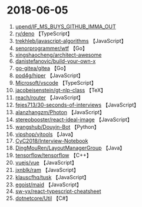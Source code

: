 # 2018-06-05

1. [upend/IF_MS_BUYS_GITHUB_IMMA_OUT](https://github.com/upend/IF_MS_BUYS_GITHUB_IMMA_OUT) 
2. [ry/deno](https://github.com/ry/deno) 【TypeScript】
3. [trekhleb/javascript-algorithms](https://github.com/trekhleb/javascript-algorithms) 【JavaScript】
4. [senorprogrammer/wtf](https://github.com/senorprogrammer/wtf) 【Go】
5. [xingshaocheng/architect-awesome](https://github.com/xingshaocheng/architect-awesome) 
6. [danistefanovic/build-your-own-x](https://github.com/danistefanovic/build-your-own-x) 
7. [go-gitea/gitea](https://github.com/go-gitea/gitea) 【Go】
8. [pod4g/hiper](https://github.com/pod4g/hiper) 【JavaScript】
9. [Microsoft/vscode](https://github.com/Microsoft/vscode) 【TypeScript】
10. [jacobeisenstein/gt-nlp-class](https://github.com/jacobeisenstein/gt-nlp-class) 【TeX】
11. [reach/router](https://github.com/reach/router) 【JavaScript】
12. [fejes713/30-seconds-of-interviews](https://github.com/fejes713/30-seconds-of-interviews) 【JavaScript】
13. [alanzhangzm/Photon](https://github.com/alanzhangzm/Photon) 【JavaScript】
14. [stereobooster/react-ideal-image](https://github.com/stereobooster/react-ideal-image) 【JavaScript】
15. [wangshub/Douyin-Bot](https://github.com/wangshub/Douyin-Bot) 【Python】
16. [vipshop/vjtools](https://github.com/vipshop/vjtools) 【Java】
17. [CyC2018/Interview-Notebook](https://github.com/CyC2018/Interview-Notebook) 
18. [DingMouRen/LayoutManagerGroup](https://github.com/DingMouRen/LayoutManagerGroup) 【Java】
19. [tensorflow/tensorflow](https://github.com/tensorflow/tensorflow) 【C++】
20. [vuejs/vue](https://github.com/vuejs/vue) 【JavaScript】
21. [jxnblk/ram](https://github.com/jxnblk/ram) 【JavaScript】
22. [klauscfhq/tusk](https://github.com/klauscfhq/tusk) 【JavaScript】
23. [egoist/maid](https://github.com/egoist/maid) 【JavaScript】
24. [sw-yx/react-typescript-cheatsheet](https://github.com/sw-yx/react-typescript-cheatsheet) 
25. [dotnetcore/Util](https://github.com/dotnetcore/Util) 【C#】
